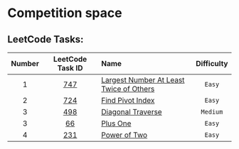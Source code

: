 # Competition space

## LeetCode Tasks:

| Number  | LeetCode Task ID  | Name                                                | Difficulty  |
| :-----: | :--------------:  | :-------------------------------------------------- | :---------: |
| 1       | [747][leetcode-1] | [Largest Number At Least Twice of Others][github-1] | `Easy`      |
| 2       | [724][leetcode-2] | [Find Pivot Index][github-2]                        | `Easy`      |
| 3       | [498][leetcode-3] | [Diagonal Traverse][github-3]                       | `Medium`    |
| 3       | [66][leetcode-4]  | [Plus One][github-4]                                | `Easy`      |
| 4       | [231][leetcode-5] | [Power of Two][github-5]                            | `Easy`      |

[leetcode-1]: https://leetcode.com/problems/largest-number-at-least-twice-of-others/
[github-1]: https://github.com/Xelerezex/competition-space/tree/main/leetcode-tasks/747-Largest-Number-At-Least-Twice-Of-Others

[leetcode-2]: https://leetcode.com/problems/find-pivot-index/
[github-2]: https://github.com/Xelerezex/competition-space/tree/main/leetcode-tasks/724-Find-Pivot-Index

[leetcode-3]: https://leetcode.com/problems/diagonal-traverse/
[github-3]: https://github.com/Xelerezex/competition-space/tree/main/leetcode-tasks/498-Diagonal-Traverse

[leetcode-4]: https://leetcode.com/problems/plus-one/
[github-4]: https://github.com/Xelerezex/competition-space/tree/main/leetcode-tasks/66-Plus-One

[leetcode-5]: https://leetcode.com/problems/power-of-two/
[github-5]: https://github.com/Xelerezex/competition-space/tree/main/leetcode-tasks/231-Power-Of-Two